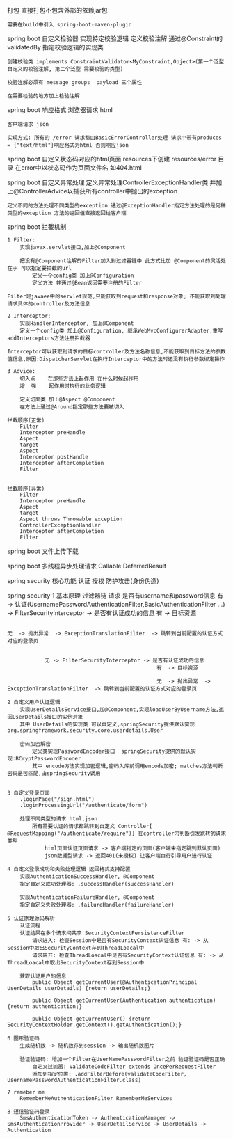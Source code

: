 打包
    直接打包不包含外部的依赖jar包

    需要在build中引入 spring-boot-maven-plugin

spring boot 自定义检验器 实现特定校验逻辑
    定义校验注解 通过@Constraint的validatedBy 指定校验逻辑的实现类

    创建校验类 implements ConstraintValidator<MyConstraint,Object>(第一个泛型 自定义的校验注解, 第二个泛型 需要校验的类型)

    校验注解必须有 message groups  payload 三个属性

    在需要检验的地方加上检验注解

spring boot 响应格式
    浏览器请求 html

    客户端请求 json

    实现方式: 所有的 /error 请求都由BasicErrorController处理 请求中带有produces = {"text/html"}响应格式为html 否则响应json

spring boot 自定义状态码对应的html页面
    resources下创建 resources/error 目录 在error中以状态码作为页面文件名 如404.html

spring boot 自定义异常处理
    定义异常处理ControllerExceptionHandler类 并加上@ControllerAdvice以捕获所有controller中抛出的exception

    定义不同的方法处理不同类型的exception 通过@ExceptionHandler指定方法处理的是何种类型的exception 方法的返回值直接返回给客户端

spring boot 拦截机制

    1 Filter:
        实现javax.servlet接口,加上@Component

        把没有@Component注解的Filter加入到过滤器链中 此方式比加 @Component的灵活处在于 可以指定要拦截的url
            定义一个config类 加上@Configuration
            定义方法 并通过@Bean返回需要注册的Filter

    Filter是javaee中的servlet规范,只能获取到request和response对象; 不能获取到处理请求具体的controller及方法信息

    2 Interceptor:
        实现HandlerInterceptor, 加上@Component
        定义一个config类 加上@Configuration, 继承WebMvcConfigurerAdapter,重写addInterceptors方法注册拦截器

    Interceptor可以获取到请求的目标controller及方法名称信息,不能获取到目标方法的参数值信息,原因:DispatcherServlet在执行Interceptor中的方法时还没有执行参数绑定操作

    3 Advice:
        切入点    在那些方法上起作用 在什么时候起作用
        增  强    起作用时执行的业务逻辑

        定义切面类 加上@Aspect @Component
        在方法上通过@Around指定那些方法要被切入

    拦截顺序(正常)
        Filter
        Interceptor preHandle
        Aspect
        target
        Aspect
        Interceptor postHandle
        Interceptor afterCompletion
        Filter


    拦截顺序(异常)
        Filter
        Interceptor preHandle
        Aspect
        target
        Aspect throws Throwable exception
        ControllerExceptionHandler
        Interceptor afterCompletion
        Filter

spring boot 文件上传下载


spring boot 多线程异步处理请求
    Callable
    DeferredResult

spring security 核心功能
    认证
    授权
    防护攻击(身份伪造)



spring security
    1 基本原理
        过滤器链
            请求
            是否有username和password信息
                有 -> 认证(UsernamePasswordAuthenticationFilter,BasicAuthenticationFilter ...)  -> FilterSecurityInterceptor -> 是否有认证成功的信息
                                                                                                                                 有  -> 目标资源

                                                                                                                                 无  -> 抛出异常  -> ExceptionTranslationFilter  -> 跳转到当前配置的认证方式对应的登录页


                无 -> FilterSecurityInterceptor -> 是否有认证成功的信息
                                                    有  -> 目标资源

                                                    无  -> 抛出异常  -> ExceptionTranslationFilter  -> 跳转到当前配置的认证方式对应的登录页

    2 自定义用户认证逻辑
        实现UserDetailsService接口,加@Component,实现loadUserByUsername方法,返回UserDetails接口的实例对象
        其中 UserDetails的实现类 可以自定义,springSecurity提供默认实现org.springframework.security.core.userdetails.User

        密码加密解密
            定义类实现PasswordEncoder接口  springSecurity提供的默认实现:BCryptPasswordEncoder
            其中 encode方法实现加密逻辑,密码入库前调用encode加密; matches方法判断密码是否匹配,由springSecurity调用


    3 自定义登录页面
        .loginPage("/sign.html")
        .loginProcessingUrl("/authenticate/form")

        处理不同类型的请求 html,json
            所有需要认证的请求都跳转到自定义 Controller[ @RequestMapping("/authenticate/require")] 在controller内判断引发跳转的请求类型
                html页面认证页面请求 -> 客户端指定的页面(客户端未指定跳到默认页面)
                json数据型请求 -> 返回401(未授权) 让客户端自行引导用户进行认证

    4 自定义登录成功和失败处理逻辑 返回格式支持配置
        实现AuthenticationSuccessHandler, @Component
        指定自定义成功处理器: .successHandler(successHandler)

        实现AuthenticationFailureHandler, @Component
        指定自定义失败处理器: .failureHandler(failureHandler)

    5 认证原理源码解析
        认证流程
        认证结果在多个请求间共享 SecurityContextPersistenceFilter
            请求进入: 检查Session中是否有SecurityContext认证信息 有: -> 从Session中取出SecurityContext存到ThreadLoacal中
            请求离开: 检查ThreadLoacal中是否有SecurityContext认证信息 有: -> 从ThreadLoacal中取出SecurityContext存到Session中

        获取认证用户的信息
            public Object getCurrentUser(@AuthenticationPrincipal UserDetails userDetails) {return userDetails;}

            public Object getCurrentUser(Authentication authentication) {return authentication;}

            public Object getCurrentUser() {return SecurityContextHolder.getContext().getAuthentication();}

    6 图形验证码
        生成随机数 -> 随机数存到session -> 输出随机数图片

        验证验证码: 增加一个Filter在UserNamePasswordFilter之前 验证验证码是否正确
            自定义过滤器: ValidateCodeFilter extends OncePerRequestFilter
            添加到指定位置: .addFilterBefore(validateCodeFilter, UsernamePasswordAuthenticationFilter.class)

    7 remeber me
        RememberMeAuthenticationFilter RememberMeServices

    8 短信验证码登录
        SmsAuthenticationToken -> AuthenticationManager -> SmsAuthenticationProvider -> UserDetailService -> UserDetails -> Authentication




















